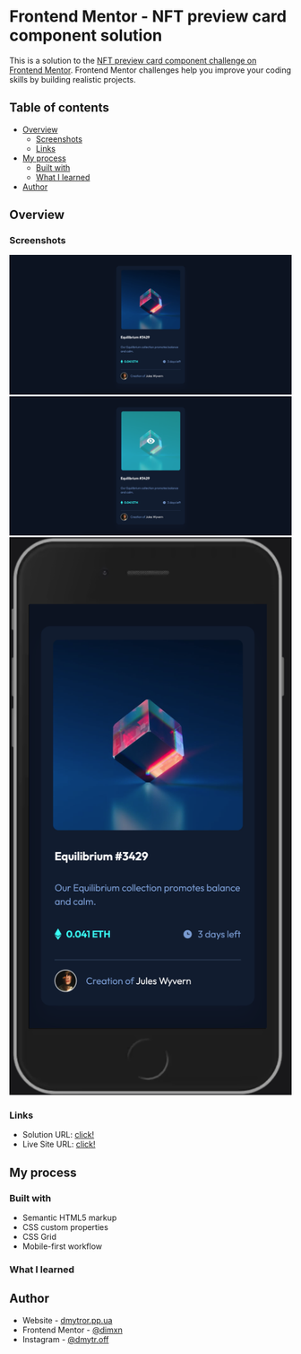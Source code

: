 # Frontend Mentor - NFT preview card component solution

This is a solution to the [NFT preview card component challenge on Frontend Mentor](https://www.frontendmentor.io/challenges/nft-preview-card-component-SbdUL_w0U). Frontend Mentor challenges help you improve your coding skills by building realistic projects.

## Table of contents

- [Overview](#overview)
  - [Screenshots](#screenshot)
  - [Links](#links)
- [My process](#my-process)
  - [Built with](#built-with)
  - [What I learned](#what-i-learned)
- [Author](#author)

## Overview

### Screenshots

![](./design/screen1.png)
![](./design/screen2.png)
![](./design/screen3.png)

### Links

- Solution URL: [click!](https://github.com/dimxn/nft-preview-card-component-main/)
- Live Site URL: [click!](https://dimxn.github.io/nft-preview-card-component-main/)

## My process

### Built with

- Semantic HTML5 markup
- CSS custom properties
- CSS Grid
- Mobile-first workflow

### What I learned

## Author

- Website - [dmytror.pp.ua](https://www.dmytror.pp.ua/)
- Frontend Mentor - [@dimxn](https://www.frontendmentor.io/profile/dimxn)
- Instagram - [@dmytr.off](https://www.instagram.com/dmytr.off)
